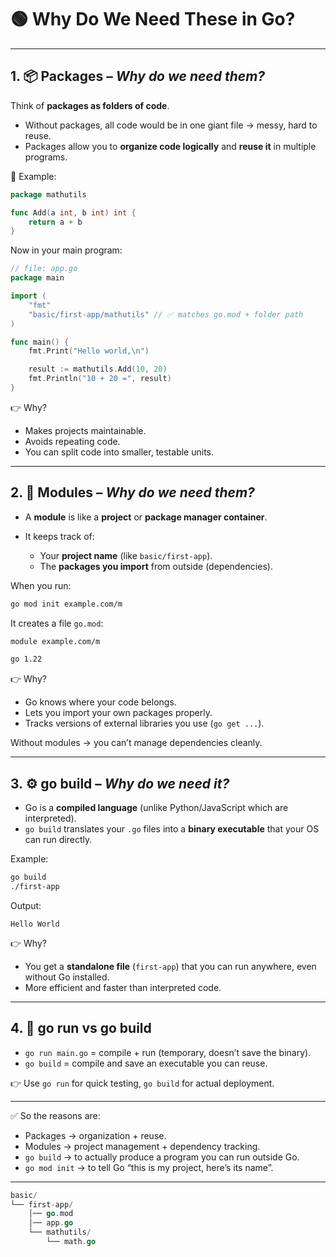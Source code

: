 # 🟢 Why Do We Need These in Go?

---

## 1. 📦 **Packages** – *Why do we need them?*

Think of **packages as folders of code**.

* Without packages, all code would be in one giant file → messy, hard to reuse.
* Packages allow you to **organize code logically** and **reuse it** in multiple programs.

🔑 Example:

```go
package mathutils

func Add(a int, b int) int {
    return a + b
}
```

Now in your main program:

```go
// file: app.go
package main

import (
	"fmt"
	"basic/first-app/mathutils" // ✅ matches go.mod + folder path
)

func main() {
	fmt.Print("Hello world,\n")

	result := mathutils.Add(10, 20)
	fmt.Println("10 + 20 =", result)
}

```

👉 Why?

* Makes projects maintainable.
* Avoids repeating code.
* You can split code into smaller, testable units.

---

## 2. 📂 **Modules** – *Why do we need them?*

* A **module** is like a **project** or **package manager container**.
* It keeps track of:

  * Your **project name** (like `basic/first-app`).
  * The **packages you import** from outside (dependencies).

When you run:

```bash
go mod init example.com/m
```

It creates a file `go.mod`:

```txt
module example.com/m

go 1.22
```

👉 Why?

* Go knows where your code belongs.
* Lets you import your own packages properly.
* Tracks versions of external libraries you use (`go get ...`).

Without modules → you can’t manage dependencies cleanly.

---

## 3. ⚙️ **go build** – *Why do we need it?*

* Go is a **compiled language** (unlike Python/JavaScript which are interpreted).
* `go build` translates your `.go` files into a **binary executable** that your OS can run directly.

Example:

```bash
go build
./first-app
```

Output:

```
Hello World
```

👉 Why?

* You get a **standalone file** (`first-app`) that you can run anywhere, even without Go installed.
* More efficient and faster than interpreted code.

---

## 4. 🚀 **go run** vs **go build**

* `go run main.go` = compile + run (temporary, doesn’t save the binary).
* `go build` = compile and save an executable you can reuse.

👉 Use `go run` for quick testing, `go build` for actual deployment.

---


✅ So the reasons are:

* Packages → organization + reuse.
* Modules → project management + dependency tracking.
* `go build` → to actually produce a program you can run outside Go.
* `go mod init` → to tell Go “this is my project, here’s its name”.

---
```go
basic/
└── first-app/
    │── go.mod
    │── app.go
    └── mathutils/
        └── math.go
```

